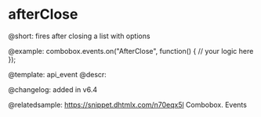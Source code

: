 afterClose
=============

@short: fires after closing a list with options




@example:
combobox.events.on("AfterClose", function() {
    // your logic here
});


@template: api_event
@descr:

@changelog: added in v6.4

@relatedsample: https://snippet.dhtmlx.com/n70eqx5l	Combobox. Events